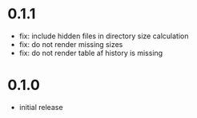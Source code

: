 # 0.1.1

- fix: include hidden files in directory size calculation
- fix: do not render missing sizes
- fix: do not render table af history is missing

# 0.1.0

- initial release
